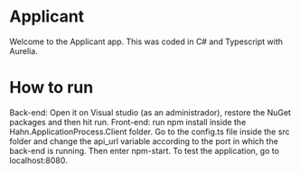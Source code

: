 # Applicant
  Welcome to the Applicant app. This was coded in C# and Typescript with Aurelia.
# How to run
  Back-end: Open it on Visual studio (as an administrador), restore the NuGet packages and then hit run.
  Front-end: run npm install inside the Hahn.ApplicationProcess.Client folder. 
  Go to the config.ts file inside the src folder and change the api_url variable according to the port in which the back-end is running.
  Then enter npm-start. To test the application, go to localhost:8080.
  
